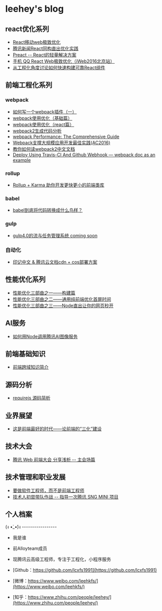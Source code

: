 # leehey's blog

## react优化系列
- [React移动web极致优化](https://github.com/lcxfs1991/blog/issues/8)
- [腾讯新闻React同构直出优化实践](https://github.com/lcxfs1991/blog/issues/10)
- [Preact -- React的轻量解决方案](https://github.com/lcxfs1991/blog/issues/13)
- [手机 QQ React Web极致优化（iWeb2016北京站）](https://github.com/lcxfs1991/blog/blob/master/%E6%89%8B%E6%9C%BA%20QQ%20React%20Web%E6%9E%81%E8%87%B4%E4%BC%98%E5%8C%96.ppt?raw=true)
- [从工程化角度讨论如何快速构建可靠React组件](https://github.com/lcxfs1991/blog/issues/18)

## 前端工程化系列

### webpack
- [如何写一个webpack插件（一）](https://github.com/lcxfs1991/blog/issues/1)
- [webpack使用优化（基础篇）](https://github.com/lcxfs1991/blog/issues/2)
- [webpack使用优化（react篇）](https://github.com/lcxfs1991/blog/issues/7)
- [webpack2生成代码分析](https://github.com/lcxfs1991/blog/issues/14)
- [webpack Performance: The Comprehensive Guide](https://github.com/lcxfs1991/blog/issues/15)
- [Webpack支撑大规模应用开发最佳实践(AC2016)](https://github.com/lcxfs1991/blog/raw/master/Webpack%E6%94%AF%E6%92%91%E5%A4%A7%E8%A7%84%E6%A8%A1%E5%BA%94%E7%94%A8%E5%BC%80%E5%8F%91%E6%9C%80%E4%BD%B3%E5%AE%9E%E8%B7%B5.pptx)
- [教你如何读webpack2中文文档](https://github.com/lcxfs1991/blog/issues/17)
- [Deploy Using Travis-CI And Github Webhook — webpack doc as an example](https://github.com/lcxfs1991/blog/issues/19)

### rollup
- [Rollup + Karma 助你开发更快更小的前端类库](https://github.com/lcxfs1991/blog/issues/25)

### babel
- [babel到底将代码转换成什么鸟样？](https://github.com/lcxfs1991/blog/issues/9)

### gulp
- [gulp4.0的流与任务管理系统 coming soon](https://github.com/lcxfs1991/blog/issues/11)

### 自动化
- [印记中文 & 腾讯云文档cdn + cos部署方案](https://github.com/lcxfs1991/blog/issues/22)
 
## 性能优化系列
- [性能优化三部曲之一——构建篇](https://github.com/lcxfs1991/blog/issues/4)
- [性能优化三部曲之二——通用纯前端优化首屏时间](https://github.com/lcxfs1991/blog/issues/5)
- [性能优化三部曲之三——Node直出让你的网页秒开](https://github.com/lcxfs1991/blog/issues/6)

## AI服务
- [如何用Node调用腾讯AI图像服务](https://github.com/lcxfs1991/blog/issues/26)


## 前端基础知识
- [前端跨域知识简介](https://github.com/lcxfs1991/blog/issues/12)

## 源码分析
- [requirejs 源码简析](https://github.com/lcxfs1991/blog/issues/20)

## 业界展望
- [这是前端最好的时代——论前端的“三化”建设](https://github.com/lcxfs1991/blog/issues/3)

## 技术大会
- [腾讯 Web 前端大会<TFC2017 /> 分享浅析 -- 主会场篇](https://github.com/lcxfs1991/blog/issues/21)

## 技术管理和职业发展
- [要做软件工程师，而不是前端工程师](https://github.com/lcxfs1991/blog/issues/24)
- [技术人初尝带队作战 -- 指导一次腾讯 SNG MINI 项目](https://github.com/lcxfs1991/blog/issues/27)

## 个人档案
(ง •̀_•́)ง -----------------

* 我是谁

* 前Alloyteam成员

* 现腾讯云高级工程师，专注于工程化，小程序服务

* [Github：https://github.com/lcxfs1991](https://github.com/lcxfs1991)

* [微博：https://www.weibo.com/leehkfs/](https://www.weibo.com/leehkfs/)

* [知乎：https://www.zhihu.com/people/leehey/](https://www.zhihu.com/people/leehey/)


